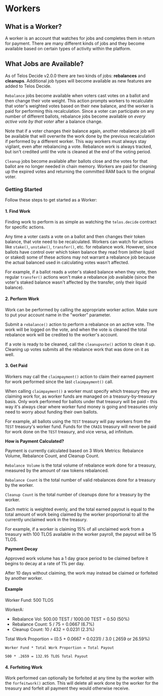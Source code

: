 # Workers

## What is a Worker?

A worker is an account that watches for jobs and completes them in return for payment. There are many different kinds of jobs and they become available based on certain types of activity within the platform.

## What Jobs are Available?

As of Telos Decide v2.0.0 there are two kinds of jobs: **rebalances** and **cleanups**. Additional job types will become available as new features are added to Telos Decide.

`Rebalance` jobs become available when voters cast votes on a ballot and then change their vote weight. This action prompts workers to recalculate that voter's weighted votes based on their new balance, and the worker is paid for performing this recalculation. Since a voter can participate on any number of different ballots, rebalance jobs become available on _every active vote by that voter_ after a balance change.

Note that if a voter changes their balance again, another rebalance job will be available that will overwrite the work done by the previous recalculation if performed by a different worker. This way workers must always stay vigilant, even after rebalancing a vote. Rebalance work is always tracked, but isn't credited until the vote is cleaned at the end of the voting period.

`Cleanup` jobs become available after ballots close and the votes for that ballot are no longer needed in chain memory. Workers are paid for cleaning up the expired votes and returning the committed RAM back to the original voter.

### Getting Started

Follow these steps to get started as a Worker:

#### 1. Find Work

Finding work to perform is as simple as watching the `telos.decide` contract for specific actions.

Any time a voter casts a vote on a ballot and then changes their token balance, that vote need to be recalculated. Workers can watch for actions like `stake()`, `unstake()`, `transfer()`, etc. for rebalance work. However, since ballots have control over which token balance they read from \(either liquid or staked\) some of these actions may not warrant a rebalance job because the actual balanced used in calculating votes wasn't affected.

For example, if a ballot reads a voter's staked balance when they vote, then regular `transfer()` actions won't make a rebalance job available \(since the voter's staked balance wasn't affected by the transfer, only their liquid balance\).

#### 2. Perform Work

Work can be performed by calling the appropriate worker action. Make sure to put your account name in the "worker" parameter.

Submit a `rebalance()` action to perform a rebalance on an active vote. The work will be logged on the vote, and when the vote is cleaned the total rebalance work will be credited to the worker's account.

If a vote is ready to be cleaned, call the `cleanupvote()` action to clean it up. Cleaning up votes submits all the rebalance work that was done on it as well.

#### 3. Get Paid

Workers may call the `claimpayment()` action to claim their earned payment for work performed since the last `claimpayment()` call.

When calling `claimpayment()` a worker must specify which treasury they are claiming work for, as worker funds are managed on a treasury-by-treasury basis. Only work performed for ballots under that treasury will be paid - this way it's always clear where worker fund money is going and treasuries only need to worry about funding their own ballots.

For example, all ballots using the `TEST` treasury will pay workers from the `TEST` treasury's worker fund. Funds for the `CRAIG` treasury will never be paid for work done on the `TEST` treasury, and vice versa, ad infinitum.

**How is Payment Calculated?**

Payment is currently calculated based on 3 Work Metrics: Rebalance Volume, Rebalance Count, and Cleanup Count.

`Rebalance Volume` is the total volume of rebalance work done for a treasury, measured by the amount of raw tokens rebalanced.

`Rebalance Count` is the total number of valid rebalances done for a treasury by the worker.

`Cleanup Count` is the total number of cleanups done for a treasury by the worker.

Each metric is weighted evenly, and the total earned payout is equal to the total amount of work being claimed by the worker proportional to all the currently unclaimed work in the treasury.

For example, if a worker is claiming 15% of all unclaimed work from a treasury with 100 TLOS available in the worker payroll, the payout will be 15 TLOS.

**Payment Decay**

Approved work volume has a 1 day grace period to be claimed before it begins to decay at a rate of 1% per day.

After 10 days without claiming, the work may instead be claimed or forfeited by another worker.

#### Example

Worker Fund: 500 TLOS

WorkerA:

* Rebalance Vol: 500.00 TEST / 1000.00 TEST = 0.50 \(50%\)
* Rebalance Count: 5 / 75 = 0.0667 \(6.7%\)
* Cleanup Count: 10 / 432 = 0.0231 \(2.3%\)

Total Work Proportion = \(0.5 + 0.0667 + 0.0231\) / 3.0 \(.2659 or 26.59%\)

```text
Worker Fund * Total Work Proportion = Total Payout

500 * .2659 = 132.95 TLOS Total Payout
```

#### 4. Forfeiting Work

Work performed can optionally be forfeited at any time by the worker with the `forfeitwork()` action. This will delete all work done by the worker for the treasury and forfeit all payment they would otherwise receive.

